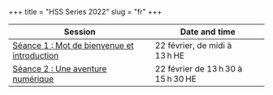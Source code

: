 +++
title = "HSS Series 2022"
slug = "fr"
+++

| Session      | Date and time |
| ----------- | ----------- |
| [Séance 1 : Mot de bienvenue et introduction](/introfr) | 22 février, de midi à 13 h HE |
| [Séance 2 : Une aventure numérique](/digitalfr) | 22 février de 13 h 30 à 15 h 30 HE |
